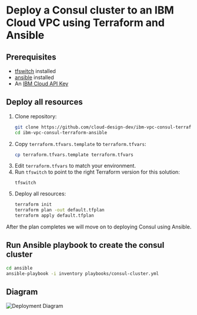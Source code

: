 # Deploy a Consul cluster to an IBM Cloud VPC using Terraform and Ansible

## Prerequisites
 - [tfswitch]() installed 
 - [ansible]() installed 
 - An [IBM Cloud API Key]()

## Deploy all resources
1. Clone repository:
    ```sh
    git clone https://github.com/cloud-design-dev/ibm-vpc-consul-terraform-ansible.git
    cd ibm-vpc-consul-terraform-ansible
    ```
1. Copy `terraform.tfvars.template` to `terraform.tfvars`:
   ```sh
   cp terraform.tfvars.template terraform.tfvars
   ```
1. Edit `terraform.tfvars` to match your environment.
1. Run `tfswitch` to point to the right Terraform version for this solution:
   ```
   tfswitch
   ```
1. Deploy all resources:
   ```sh
   terraform init
   terraform plan -out default.tfplan 
   terraform apply default.tfplan
   ```

After the plan completes we will move on to deploying Consul using Ansible. 

## Run Ansible playbook to create the consul cluster
```sh
cd ansible 
ansible-playbook -i inventory playbooks/consul-cluster.yml
```

## Diagram
![Deployment Diagram](https://dsc.cloud/quickshare/consul-cluster.png)
